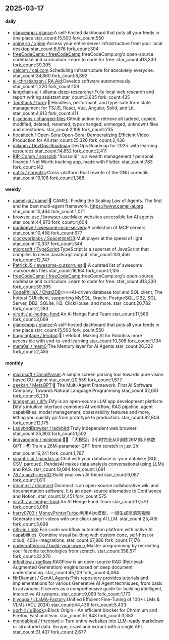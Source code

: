 ## 2025-03-17

#### daily
* [glanceapp / glance](https://github.com/glanceapp/glance):A self-hosted dashboard that puts all your feeds in one place star_count:15,500 fork_count:550
* [xpipe-io / xpipe](https://github.com/xpipe-io/xpipe):Access your entire server infrastructure from your local desktop star_count:8,976 fork_count:304
* [freeCodeCamp / freeCodeCamp](https://github.com/freeCodeCamp/freeCodeCamp):freeCodeCamp.org's open-source codebase and curriculum. Learn to code for free. star_count:413,330 fork_count:39,395
* [calcom / cal.com](https://github.com/calcom/cal.com):Scheduling infrastructure for absolutely everyone. star_count:34,860 fork_count:8,892
* [ai-christianson / RA.Aid](https://github.com/ai-christianson/RA.Aid):Develop software autonomously. star_count:1,220 fork_count:109
* [langchain-ai / ollama-deep-researcher](https://github.com/langchain-ai/ollama-deep-researcher):Fully local web research and report writing assistant star_count:3,605 fork_count:435
* [TanStack / form](https://github.com/TanStack/form):🤖 Headless, performant, and type-safe form state management for TS/JS, React, Vue, Angular, Solid, and Lit. star_count:4,913 fork_count:411
* [tj-actions / changed-files](https://github.com/tj-actions/changed-files):Github action to retrieve all (added, copied, modified, deleted, renamed, type changed, unmerged, unknown) files and directories. star_count:2,109 fork_count:235
* [hpcaitech / Open-Sora](https://github.com/hpcaitech/Open-Sora):Open-Sora: Democratizing Efficient Video Production for All star_count:25,326 fork_count:2,436
* [milanm / DevOps-Roadmap](https://github.com/milanm/DevOps-Roadmap):DevOps Roadmap for 2025. with learning resources star_count:14,652 fork_count:2,411
* [RIP-Comm / sossoldi](https://github.com/RIP-Comm/sossoldi):"Sossoldi" is a wealth management / personal finance / Net Worth tracking app, made with Flutter. star_count:783 fork_count:142
* [uutils / coreutils](https://github.com/uutils/coreutils):Cross-platform Rust rewrite of the GNU coreutils star_count:19,106 fork_count:1,368

#### weekly
* [camel-ai / camel](https://github.com/camel-ai/camel):🐫 CAMEL: Finding the Scaling Law of Agents. The first and the best multi-agent framework. https://www.camel-ai.org star_count:10,464 fork_count:1,071
* [browser-use / browser-use](https://github.com/browser-use/browser-use):Make websites accessible for AI agents star_count:44,973 fork_count:4,604
* [punkpeye / awesome-mcp-servers](https://github.com/punkpeye/awesome-mcp-servers):A collection of MCP servers. star_count:10,458 fork_count:677
* [clockworklabs / SpacetimeDB](https://github.com/clockworklabs/SpacetimeDB):Multiplayer at the speed of light star_count:10,337 fork_count:344
* [microsoft / TypeScript](https://github.com/microsoft/TypeScript):TypeScript is a superset of JavaScript that compiles to clean JavaScript output. star_count:103,456 fork_count:12,747
* [PatrickJS / awesome-cursorrules](https://github.com/PatrickJS/awesome-cursorrules):📄 A curated list of awesome .cursorrules files star_count:16,164 fork_count:1,105
* [freeCodeCamp / freeCodeCamp](https://github.com/freeCodeCamp/freeCodeCamp):freeCodeCamp.org's open-source codebase and curriculum. Learn to code for free. star_count:413,330 fork_count:39,395
* [CodePhiliaX / Chat2DB](https://github.com/CodePhiliaX/Chat2DB):🔥🔥🔥AI-driven database tool and SQL client, The hottest GUI client, supporting MySQL, Oracle, PostgreSQL, DB2, SQL Server, DB2, SQLite, H2, ClickHouse, and more. star_count:20,782 fork_count:2,283
* [virattt / ai-hedge-fund](https://github.com/virattt/ai-hedge-fund):An AI Hedge Fund Team star_count:17,569 fork_count:3,069
* [glanceapp / glance](https://github.com/glanceapp/glance):A self-hosted dashboard that puts all your feeds in one place star_count:15,500 fork_count:550
* [huggingface / lerobot](https://github.com/huggingface/lerobot):🤗 LeRobot: Making AI for Robotics more accessible with end-to-end learning star_count:10,308 fork_count:1,134
* [mem0ai / mem0](https://github.com/mem0ai/mem0):The Memory layer for AI Agents star_count:26,322 fork_count:2,485

#### monthly
* [microsoft / OmniParser](https://github.com/microsoft/OmniParser):A simple screen parsing tool towards pure vision based GUI agent star_count:20,559 fork_count:1,677
* [geekan / MetaGPT](https://github.com/geekan/MetaGPT):🌟 The Multi-Agent Framework: First AI Software Company, Towards Natural Language Programming star_count:52,651 fork_count:6,239
* [langgenius / dify](https://github.com/langgenius/dify):Dify is an open-source LLM app development platform. Dify's intuitive interface combines AI workflow, RAG pipeline, agent capabilities, model management, observability features and more, letting you quickly go from prototype to production. star_count:82,804 fork_count:12,175
* [LadybirdBrowser / ladybird](https://github.com/LadybirdBrowser/ladybird):Truly independent web browser star_count:35,903 fork_count:1,502
* [jingyaogong / minimind](https://github.com/jingyaogong/minimind):🚀🚀 「大模型」2小时完全从0训练26M的小参数GPT！🌏 Train a 26M-parameter GPT from scratch in just 2h! star_count:16,241 fork_count:1,787
* [sinaptik-ai / pandas-ai](https://github.com/sinaptik-ai/pandas-ai):Chat with your database or your datalake (SQL, CSV, parquet). PandasAI makes data analysis conversational using LLMs and RAG. star_count:18,094 fork_count:1,691
* [78 / xiaozhi-esp32](https://github.com/78/xiaozhi-esp32):Build your own AI friend star_count:9,067 fork_count:1,611
* [docmost / docmost](https://github.com/docmost/docmost):Docmost is an open-source collaborative wiki and documentation software. It is an open-source alternative to Confluence and Notion. star_count:12,451 fork_count:575
* [virattt / ai-hedge-fund](https://github.com/virattt/ai-hedge-fund):An AI Hedge Fund Team star_count:17,570 fork_count:3,069
* [harry0703 / MoneyPrinterTurbo](https://github.com/harry0703/MoneyPrinterTurbo):利用AI大模型，一键生成高清短视频 Generate short videos with one click using AI LLM. star_count:25,405 fork_count:3,698
* [n8n-io / n8n](https://github.com/n8n-io/n8n):Fair-code workflow automation platform with native AI capabilities. Combine visual building with custom code, self-host or cloud, 400+ integrations. star_count:67,886 fork_count:17,178
* [codecrafters-io / build-your-own-x](https://github.com/codecrafters-io/build-your-own-x):Master programming by recreating your favorite technologies from scratch. star_count:358,571 fork_count:33,270
* [infiniflow / ragflow](https://github.com/infiniflow/ragflow):RAGFlow is an open-source RAG (Retrieval-Augmented Generation) engine based on deep document understanding. star_count:45,109 fork_count:4,064
* [NirDiamant / GenAI_Agents](https://github.com/NirDiamant/GenAI_Agents):This repository provides tutorials and implementations for various Generative AI Agent techniques, from basic to advanced. It serves as a comprehensive guide for building intelligent, interactive AI systems. star_count:9,069 fork_count:1,173
* [hiyouga / LLaMA-Factory](https://github.com/hiyouga/LLaMA-Factory):Unified Efficient Fine-Tuning of 100+ LLMs & VLMs (ACL 2024) star_count:44,436 fork_count:5,433
* [gorhill / uBlock](https://github.com/gorhill/uBlock):uBlock Origin - An efficient blocker for Chromium and Firefox. Fast and lean. star_count:51,643 fork_count:3,383
* [mendableai / firecrawl](https://github.com/mendableai/firecrawl):🔥 Turn entire websites into LLM-ready markdown or structured data. Scrape, crawl and extract with a single API. star_count:31,437 fork_count:2,677
